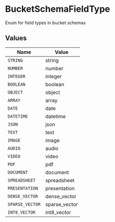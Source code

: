 # BucketSchemaFieldType

Enum for field types in bucket schemas


## Values

| Name            | Value           |
| --------------- | --------------- |
| `STRING`        | string          |
| `NUMBER`        | number          |
| `INTEGER`       | integer         |
| `BOOLEAN`       | boolean         |
| `OBJECT`        | object          |
| `ARRAY`         | array           |
| `DATE`          | date            |
| `DATETIME`      | datetime        |
| `JSON`          | json            |
| `TEXT`          | text            |
| `IMAGE`         | image           |
| `AUDIO`         | audio           |
| `VIDEO`         | video           |
| `PDF`           | pdf             |
| `DOCUMENT`      | document        |
| `SPREADSHEET`   | spreadsheet     |
| `PRESENTATION`  | presentation    |
| `DENSE_VECTOR`  | dense_vector    |
| `SPARSE_VECTOR` | sparse_vector   |
| `INT8_VECTOR`   | int8_vector     |